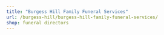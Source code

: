 ```yaml
---
title: "Burgess Hill Family Funeral Services"
url: /burgess-hill/burgess-hill-family-funeral-services/
shop: funeral directors
---
```

